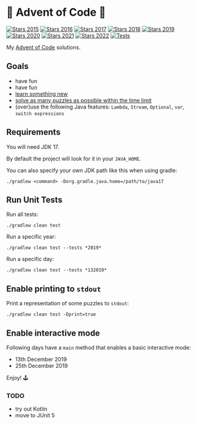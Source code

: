 


# 🎄 Advent of Code 🎅

[![Stars 2015](https://img.shields.io/static/v1?label=2015&message=38%20⭐&color=orangered)](https://adventofcode.com/2015)
[![Stars 2016](https://img.shields.io/static/v1?label=2016&message=30%20⭐&color=orangered)](https://adventofcode.com/2016)
[![Stars 2017](https://img.shields.io/static/v1?label=2017&message=20%20⭐&color=orangered)](https://adventofcode.com/2017)
[![Stars 2018](https://img.shields.io/static/v1?label=2018&message=50%20⭐&color=dodgerblue)](https://adventofcode.com/2018)
[![Stars 2019](https://img.shields.io/static/v1?label=2019&message=50%20⭐&color=dodgerblue)](https://adventofcode.com/2019)
[![Stars 2020](https://img.shields.io/static/v1?label=2020&message=50%20⭐&color=dodgerblue)](https://adventofcode.com/2020)
[![Stars 2021](https://img.shields.io/static/v1?label=2021&message=46%20⭐&color=orangered)](https://adventofcode.com/2021)
[![Stars 2022](https://img.shields.io/static/v1?label=2022&message=14%20⭐&color=orangered)](https://adventofcode.com/2022)
[![Tests](https://github.com/cicaleseandrea/advent-of-code/actions/workflows/gradle.yml/badge.svg)](https://github.com/cicaleseandrea/advent-of-code/actions/workflows/gradle.yml)

My [Advent of Code](https://adventofcode.com/) solutions.


## Goals
- have fun
- have fun
- [learn something new](topics/README.md)
- [solve as many puzzles as possible within the time limit](https://www.reddit.com/r/adventofcode/comments/7m9mg8/all_years_all_days_solve_them_within_the_time/)
- (over)use the following Java features: `Lambda`, `Stream`, `Optional`, `var`, `switch expressions`


## Requirements
You will need JDK 17.

By default the project will look for it in your `JAVA_HOME`.

You can also specify your own JDK path like this when using gradle:

`./gradlew <command> -Dorg.gradle.java.home=/path/to/java17`

## Run Unit Tests
Run all tests:

`./gradlew clean test`

Run a specific year:

`./gradlew clean test --tests *2019*`

Run a specific day:

`./gradlew clean test --tests *132019*`


## Enable printing to `stdout`
Print a representation of some puzzles to `stdout`:

`./gradlew clean test -Dprint=true`


## Enable interactive mode
Following days have a `main` method that enables a basic interactive mode:
- 13th December 2019
- 25th December 2019

Enjoy! 🕹️

### TODO
- try out Kotlin
- move to JUnit 5
